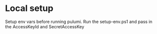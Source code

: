 # Local setup
Setup env vars before running pulumi. Run the setup-env.ps1 and pass in the AccessKeyId and SecretAccessKey